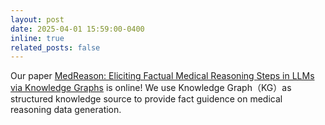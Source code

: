 ```yaml
---
layout: post
date: 2025-04-01 15:59:00-0400
inline: true
related_posts: false
---
```


Our paper [MedReason: Eliciting Factual Medical Reasoning Steps in LLMs via Knowledge Graphs](https://arxiv.org/abs/2504.00993) is online! We use Knowledge Graph（KG）as structured knowledge source to provide fact guidence on medical reasoning data generation.
